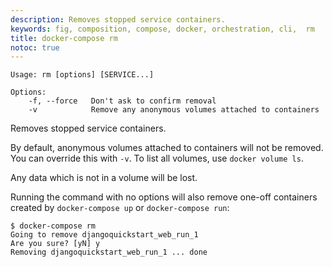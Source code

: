```yaml
---
description: Removes stopped service containers.
keywords: fig, composition, compose, docker, orchestration, cli,  rm
title: docker-compose rm
notoc: true
---
```


```none
Usage: rm [options] [SERVICE...]

Options:
    -f, --force   Don't ask to confirm removal
    -v            Remove any anonymous volumes attached to containers
```

Removes stopped service containers.

By default, anonymous volumes attached to containers will not be removed. You
can override this with `-v`. To list all volumes,  use `docker volume ls`.

Any data which is not in a volume will be lost.

Running the command with no options will also remove one-off containers created
by `docker-compose up` or `docker-compose run`:

```none
$ docker-compose rm
Going to remove djangoquickstart_web_run_1
Are you sure? [yN] y
Removing djangoquickstart_web_run_1 ... done
```
